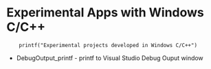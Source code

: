 Experimental Apps with Windows C/C++
==============

```
    printf("Experimental projects developed in Windows C/C++")
```

* DebugOutput_printf - printf to Visual Studio Debug Ouput window
